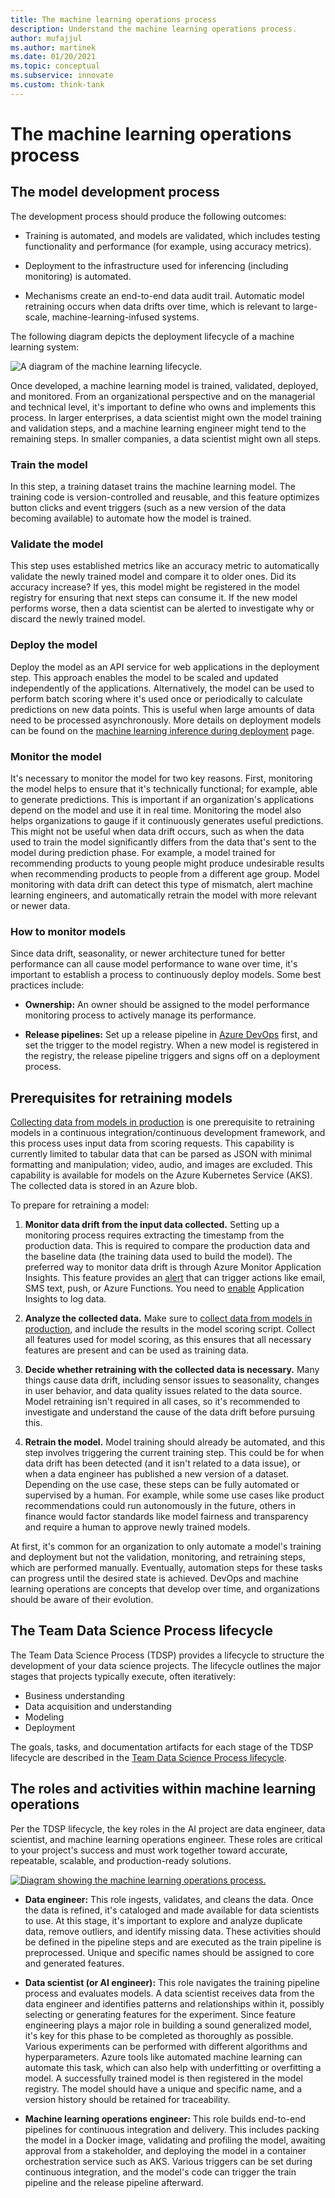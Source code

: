 ```yaml
---
title: The machine learning operations process
description: Understand the machine learning operations process.
author: mufajjul
ms.author: martinek
ms.date: 01/20/2021
ms.topic: conceptual
ms.subservice: innovate
ms.custom: think-tank
---
```


# The machine learning operations process

## The model development process

The development process should produce the following outcomes:

- Training is automated, and models are validated, which includes testing functionality and performance (for example, using accuracy metrics).

- Deployment to the infrastructure used for inferencing (including monitoring) is automated.

- Mechanisms create an end-to-end data audit trail. Automatic model retraining occurs when data drifts over time, which is relevant to large-scale, machine-learning-infused systems.

The following diagram depicts the deployment lifecycle of a machine learning system:

![A diagram of the machine learning lifecycle.](./media/ml-lifecycle.png)

Once developed, a machine learning model is trained, validated, deployed, and monitored. From an organizational perspective and on the managerial and technical level, it's important to define who owns and implements this process. In larger enterprises, a data scientist might own the model training and validation steps, and a machine learning engineer might tend to the remaining steps. In smaller companies, a data scientist might own all steps.

### Train the model

In this step, a training dataset trains the machine learning model. The training code is version-controlled and reusable, and this feature optimizes button clicks and event triggers (such as a new version of the data becoming available) to automate how the model is trained.

### Validate the model

This step uses established metrics like an accuracy metric to automatically validate the newly trained model and compare it to older ones. Did its accuracy increase? If yes, this model might be registered in the model registry for ensuring that next steps can consume it. If the new model performs worse, then a data scientist can be alerted to investigate why or discard the newly trained model.

### Deploy the model

Deploy the model as an API service for web applications in the deployment step. This approach enables the model to be scaled and updated independently of the applications. Alternatively, the model can be used to perform batch scoring where it's used once or periodically to calculate predictions on new data points. This is useful when large amounts of data need to be processed asynchronously. More details on deployment models can be found on the [machine learning inference during deployment](./ml-deployment-inference.md) page.

### Monitor the model

It's necessary to monitor the model for two key reasons. First, monitoring the model helps to ensure that it's technically functional; for example, able to generate predictions. This is important if an organization's applications depend on the model and use it in real time. Monitoring the model also helps organizations to gauge if it continuously generates useful predictions. This might not be useful when data drift occurs, such as when the data used to train the model significantly differs from the data that's sent to the model during prediction phase. For example, a model trained for recommending products to young people might produce undesirable results when recommending products to people from a different age group. Model monitoring with data drift can detect this type of mismatch, alert machine learning engineers, and automatically retrain the model with more relevant or newer data.

### How to monitor models

Since data drift, seasonality, or newer architecture tuned for better performance can all cause model performance to wane over time, it's important to establish a process to continuously deploy models. Some best practices include:

- **Ownership:** An owner should be assigned to the model performance monitoring process to actively manage its performance.

- **Release pipelines:** Set up a release pipeline in [Azure DevOps](/azure/devops/user-guide/what-is-azure-devops) first, and set the trigger to the model registry. When a new model is registered in the registry, the release pipeline triggers and signs off on a deployment process.

## Prerequisites for retraining models

[Collecting data from models in production](/azure/machine-learning/how-to-enable-data-collection) is one prerequisite to retraining models in a continuous integration/continuous development framework, and this process uses input data from scoring requests. This capability is currently limited to tabular data that can be parsed as JSON with minimal formatting and manipulation; video, audio, and images are excluded. This capability is available for models on the Azure Kubernetes Service (AKS). The collected data is stored in an Azure blob.

To prepare for retraining a model:

1. **Monitor data drift from the input data collected.** Setting up a monitoring process requires extracting the timestamp from the production data. This is required to compare the production data and the baseline data (the training data used to build the model). The preferred way to monitor data drift is through Azure Monitor Application Insights. This feature provides an [alert](/azure/machine-learning/how-to-monitor-datasets#metrics-alerts-and-events) that can trigger actions like email, SMS text, push, or Azure Functions. You need to [enable](/azure/machine-learning/how-to-enable-app-insights#configure-logging-with-azure-machine-learning-studio) Application Insights to log data.

1. **Analyze the collected data.** Make sure to [collect data from models in production](/azure/machine-learning/how-to-enable-data-collection), and include the results in the model scoring script. Collect all features used for model scoring, as this ensures that all necessary features are present and can be used as training data.

1. **Decide whether retraining with the collected data is necessary.** Many things cause data drift, including sensor issues to seasonality, changes in user behavior, and data quality issues related to the data source. Model retraining isn't required in all cases, so it's recommended to investigate and understand the cause of the data drift before pursuing this.

1. **Retrain the model.** Model training should already be automated, and this step involves triggering the current training step. This could be for when data drift has been detected (and it isn't related to a data issue), or when a data engineer has published a new version of a dataset. Depending on the use case, these steps can be fully automated or supervised by a human. For example, while some use cases like product recommendations could run autonomously in the future, others in finance would factor standards like model fairness and transparency and require a human to approve newly trained models.

At first, it's common for an organization to only automate a model's training and deployment but not the validation, monitoring, and retraining steps, which are performed manually. Eventually, automation steps for these tasks can progress until the desired state is achieved. DevOps and machine learning operations are concepts that develop over time, and organizations should be aware of their evolution.

## The Team Data Science Process lifecycle

The Team Data Science Process (TDSP) provides a lifecycle to structure the development of your data science projects. The lifecycle outlines the major stages that projects typically execute, often iteratively:

- Business understanding
- Data acquisition and understanding
- Modeling
- Deployment

The goals, tasks, and documentation artifacts for each stage of the TDSP lifecycle are described in the [Team Data Science Process lifecycle](/azure/architecture/data-science-process/lifecycle).

## The roles and activities within machine learning operations

Per the TDSP lifecycle, the key roles in the AI project are data engineer, data scientist, and machine learning operations engineer. These roles are critical to your project's success and must work together toward accurate, repeatable, scalable, and production-ready solutions.

[![Diagram showing the machine learning operations process.](./media/mlops-process.png)](./media/mlops-process.png#lightbox)

- **Data engineer:** This role ingests, validates, and cleans the data. Once the data is refined, it's cataloged and made available for data scientists to use. At this stage, it's important to explore and analyze duplicate data, remove outliers, and identify missing data. These activities should be defined in the pipeline steps and are executed as the train pipeline is preprocessed. Unique and specific names should be assigned to core and generated features.

- **Data scientist (or AI engineer):** This role navigates the training pipeline process and evaluates models. A data scientist receives data from the data engineer and identifies patterns and relationships within it, possibly selecting or generating features for the experiment. Since feature engineering plays a major role in building a sound generalized model, it's key for this phase to be completed as thoroughly as possible. Various experiments can be performed with different algorithms and hyperparameters. Azure tools like automated machine learning can automate this task, which can also help with underfitting or overfitting a model. A successfully trained model is then registered in the model registry. The model should have a unique and specific name, and a version history should be retained for traceability.

- **Machine learning operations engineer:** This role builds end-to-end pipelines for continuous integration and delivery. This includes packing the model in a Docker image, validating and profiling the model, awaiting approval from a stakeholder, and deploying the model in a container orchestration service such as AKS. Various triggers can be set during continuous integration, and the model's code can trigger the train pipeline and the release pipeline afterward.
